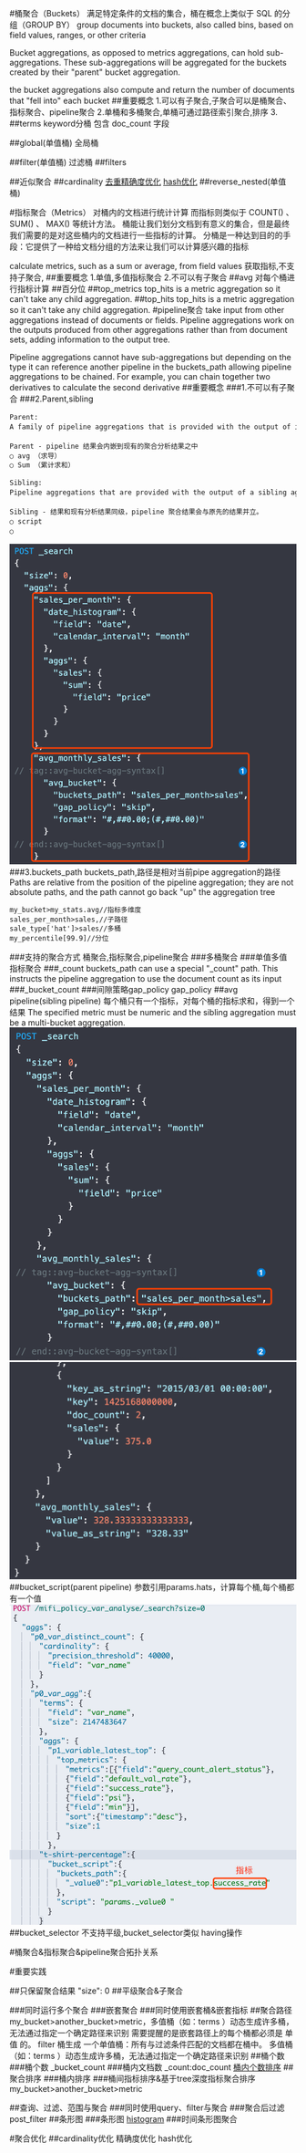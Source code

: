 #桶聚合（Buckets）
满足特定条件的文档的集合，桶在概念上类似于 SQL 的分组（GROUP BY）
group documents into buckets, also called bins, based on field values, ranges, or other criteria

Bucket aggregations, as opposed to metrics aggregations, can hold sub-aggregations. 
These sub-aggregations will be aggregated for the buckets created by their "parent" bucket aggregation.


the bucket aggregations also compute and return the number of documents that "fell into" each bucket
##重要概念
1.可以有子聚合,子聚合可以是桶聚合、指标聚合、pipeline聚合
2.单桶和多桶聚合,单桶可通过路径索引聚合,排序
3.
##terms
keyword分桶
[](https://www.elastic.co/guide/cn/elasticsearch/guide/current/_aggregation_test_drive.html)
包含 doc_count 字段

##global(单值桶)
全局桶[](https://www.elastic.co/guide/cn/elasticsearch/guide/current/_scoping_aggregations.html)

##filter(单值桶)
过滤桶
[](https://www.elastic.co/guide/cn/elasticsearch/guide/current/_filter_bucket.html)
##filters
[](https://xiaoxiami.gitbook.io/elasticsearch/ji-chu/36aggregationsju-he-fen-679029/362tong-ju540828-bucketaggregations/duo-guo-lv-qi-ju-540828-filters-aggregation)

##近似聚合
[](https://www.elastic.co/guide/cn/elasticsearch/guide/current/_approximate_aggregations.html)
##cardinality
[去重精确度优化](https://www.elastic.co/guide/cn/elasticsearch/guide/current/cardinality.html#_%E9%80%9F%E5%BA%A6%E4%BC%98%E5%8C%96)
[hash优化](https://www.elastic.co/guide/cn/elasticsearch/guide/current/cardinality.html#_%E9%80%9F%E5%BA%A6%E4%BC%98%E5%8C%96)
##reverse_nested(单值桶)



#指标聚合（Metrics）
对桶内的文档进行统计计算
而指标则类似于 COUNT() 、 SUM() 、 MAX() 等统计方法。
桶能让我们划分文档到有意义的集合，但是最终我们需要的是对这些桶内的文档进行一些指标的计算。
分桶是一种达到目的的手段：它提供了一种给文档分组的方法来让我们可以计算感兴趣的指标

calculate metrics, such as a sum or average, from field values
获取指标,不支持子聚合,
##重要概念
1.单值,多值指标聚合
2.不可以有子聚合
##avg
对每个桶进行指标计算
[](https://www.elastic.co/guide/cn/elasticsearch/guide/current/_adding_a_metric_to_the_mix.html)
##百分位
[](https://www.elastic.co/guide/cn/elasticsearch/guide/current/percentiles.html#percentiles)
##top_metrics
top_hits is a metric aggregation so it can't take any child aggregation.
[](https://stackoverflow.com/questions/24944170/multiple-metric-sub-aggregations-situation-with-elasticsearch)
##top_hits
top_hits is a metric aggregation so it can't take any child aggregation.
#pipeline聚合
take input from other aggregations instead of documents or fields.
Pipeline aggregations work on the outputs produced from other aggregations rather than from document sets, adding information to the output tree. 

Pipeline aggregations cannot have sub-aggregations but depending on the type it can reference another pipeline in the 
buckets_path allowing pipeline aggregations to be chained. For example, you can chain together two derivatives to calculate the second derivative
##重要概念
###1.不可以有子聚合
###2.Parent,sibling

```asp
Parent:
A family of pipeline aggregations that is provided with the output of its parent aggregation and is able to compute new buckets or new aggregations to add to existing buckets

Parent - pipeline 结果会内嵌到现有的聚合分析结果之中
○ avg （求导）
○ Sum （累计求和）

```
```asp
Sibling:
Pipeline aggregations that are provided with the output of a sibling aggregation and are able to compute a new aggregation which will be at the same level as the sibling aggregation.

Sibling - 结果和现有分析结果同级，pipeline 聚合结果会与原先的结果并立。
○ script
○ 
```
![](.z_es_02_聚合计算_桶聚合_指标聚合_pipeline聚合_images/44556999.png)
###3.buckets_path
buckets_path,路径是相对当前pipe aggregation的路径
Paths are relative from the position of the pipeline aggregation; they are not absolute paths, and the path cannot go back "up" the aggregation tree
[](https://www.elastic.co/guide/en/elasticsearch/reference/current/search-aggregations-pipeline.html#buckets-path-syntax)

```asp
my_bucket>my_stats.avg//指标多维度
sales_per_month>sales,//子路径
sale_type['hat']>sales//多桶
my_percentile[99.9]//分位
```
###支持的聚合方式
桶聚合,指标聚合,pipeline聚合
###多桶聚合
[](https://www.elastic.co/guide/en/elasticsearch/reference/current/search-aggregations-pipeline.html#buckets-path-syntax)
###单值多值 指标聚合
###_count
buckets_path can use a special "_count" path. This instructs the pipeline aggregation to use the document count as its input
###_bucket_count
[](https://www.elastic.co/guide/en/elasticsearch/reference/current/search-aggregations-pipeline.html#buckets-path-syntax)
###间隙策略gap_policy
gap_policy
##avg pipeline(sibling pipeline)
每个桶只有一个指标，对每个桶的指标求和，得到一个结果
The specified metric must be numeric and the sibling aggregation must be a multi-bucket aggregation.
[](https://www.elastic.co/guide/en/elasticsearch/reference/current/search-aggregations-pipeline-avg-bucket-aggregation.html)
![](.z_es_02_聚合计算_桶聚合_指标聚合_pipeline聚合_images/61079acc.png)
![](.z_es_02_聚合计算_桶聚合_指标聚合_pipeline聚合_images/4011abed.png)
##bucket_script(parent pipeline)
参数引用params.hats，计算每个桶,每个桶都有一个值
![](.z_es_02_聚合计算_桶聚合_指标聚合_pipeline聚合_images/7a7c17c2.png)
[](https://www.elastic.co/guide/en/elasticsearch/reference/7.16/search-aggregations-pipeline-bucket-script-aggregation.html)
##bucket_selector
不支持平级,bucket_selector类似 having操作

#桶聚合&指标聚合&pipeline聚合拓扑关系


#重要实践

##只保留聚合结果
"size": 0
[](https://www.elastic.co/guide/en/elasticsearch/reference/current/search-aggregations.html)
##平级聚合&子聚合

###同时运行多个聚合
###嵌套聚合
[](https://www.elastic.co/guide/cn/elasticsearch/guide/current/_buckets_inside_buckets.html)
###同时使用嵌套桶&嵌套指标
[](https://www.elastic.co/guide/cn/elasticsearch/guide/current/_one_final_modification.html)
##聚合路径
my_bucket>another_bucket>metric，多值桶（如：terms ）动态生成许多桶，无法通过指定一个确定路径来识别
[](https://www.elastic.co/guide/cn/elasticsearch/guide/current/_sorting_based_on_deep_metrics.html)
需要提醒的是嵌套路径上的每个桶都必须是 单值 的。 filter 桶生成 一个单值桶：所有与过滤条件匹配的文档都在桶中。 
多值桶（如：terms ）动态生成许多桶，无法通过指定一个确定路径来识别
##桶个数
###桶个数
_bucket_count
###桶内文档数
_count:doc_count
[桶内个数排序](https://www.elastic.co/guide/cn/elasticsearch/guide/current/_intrinsic_sorts.html)
##聚合排序
###桶内排序
###桶间指标排序&基于tree深度指标聚合排序
[](https://www.elastic.co/guide/cn/elasticsearch/guide/current/_sorting_by_a_metric.html)
[](https://www.elastic.co/guide/cn/elasticsearch/guide/current/_sorting_based_on_deep_metrics.html)
my_bucket>another_bucket>metric

##查询、过滤、范围与聚合
###同时使用query、filter与聚合
[](https://www.elastic.co/guide/cn/elasticsearch/guide/current/_filtering_queries.html)
###聚合后过滤post_filter
[](https://www.elastic.co/guide/cn/elasticsearch/guide/current/_post_filter.html)
##条形图
###条形图
[histogram](https://www.elastic.co/guide/cn/elasticsearch/guide/current/_building_bar_charts.html)
###时间条形图聚合
[](https://www.elastic.co/guide/cn/elasticsearch/guide/current/_looking_at_time.html)

#聚合优化
##cardinality优化
精确度优化
hash优化
[](https://www.elastic.co/guide/cn/elasticsearch/guide/current/cardinality.html#_%E9%80%9F%E5%BA%A6%E4%BC%98%E5%8C%96)

